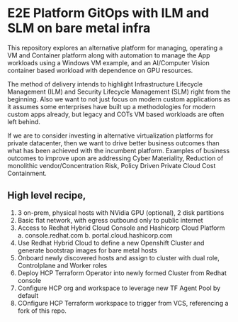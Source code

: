 # E2E Platform GitOps with ILM and SLM on bare metal infra

This repository explores an alternative platform for managing, operating a VM and Container platform along with automation to manage the App workloads using a Windows VM example, and an AI/Computer Vision container based workload with dependence on GPU resources.

The method of delivery intends to highlight Infrastructure Lifecycle Management (ILM) and Security Lifecycle Management (SLM) right from the beginning.  Also we want to not just focus on modern custom applications as it assumes some enterprises have built up a methodologies for modern custom apps already, but legacy and COTs VM based workloads are often left behind.  

If we are to consider investing in alternative virtualization platforms for private datacenter, then we want to drive better business outcomes than what has been achieved with the incumbent platform.   Examples of business outcomes to improve upon are addressing Cyber Materiality, Reduction of monolithic vendor/Concentration Risk, Policy Driven Private Cloud Cost Containment.

## High level recipe,

1. 3 on-prem, physical hosts with NVidia GPU (optional), 2 disk partitions
2. Basic flat network, with egress outbound only to public internet
3. Access to Redhat Hybrid Cloud Console and Hashicorp Cloud Platform
   a. console.redhat.com
   b. portal.cloud.hashicorp.com
4. Use Redhat Hybrid Cloud to define a new Openshift Cluster and generate bootstrap images for bare metal hosts
5. Onboard newly discovered hosts and assign to cluster with dual role, Controlplane and Worker roles
6. Deploy HCP Terraform Operator into newly formed Cluster from Redhat console
7. Configure HCP org and workspace to leverage new TF Agent Pool by default
8. COnfigure HCP Terraform workspace to trigger from VCS, referencing a fork of this repo.

